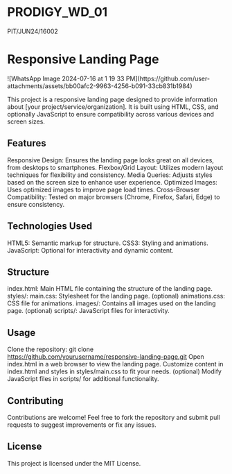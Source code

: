 # PRODIGY_WD_01
PIT/JUN24/16002
<h1>Responsive Landing Page</h1>
![WhatsApp Image 2024-07-16 at 1 19 33 PM](https://github.com/user-attachments/assets/bb00afc2-9963-4256-b091-33cb831b1984)

This project is a responsive landing page designed to provide information about [your project/service/organization]. It is built using HTML, CSS, and optionally JavaScript to ensure compatibility across various devices and screen sizes.

## Features
Responsive Design: Ensures the landing page looks great on all devices, from desktops to smartphones.
Flexbox/Grid Layout: Utilizes modern layout techniques for flexibility and consistency.
Media Queries: Adjusts styles based on the screen size to enhance user experience.
Optimized Images: Uses optimized images to improve page load times.
Cross-Browser Compatibility: Tested on major browsers (Chrome, Firefox, Safari, Edge) to ensure consistency.
## Technologies Used
HTML5: Semantic markup for structure.
CSS3: Styling and animations.
JavaScript: Optional for interactivity and dynamic content.
## Structure
index.html: Main HTML file containing the structure of the landing page.
styles/:
main.css: Stylesheet for the landing page.
(optional) animations.css: CSS file for animations.
images/: Contains all images used on the landing page.
(optional) scripts/: JavaScript files for interactivity.
## Usage
Clone the repository: git clone https://github.com/yourusername/responsive-landing-page.git
Open index.html in a web browser to view the landing page.
Customize content in index.html and styles in styles/main.css to fit your needs.
(optional) Modify JavaScript files in scripts/ for additional functionality.
## Contributing
Contributions are welcome! Feel free to fork the repository and submit pull requests to suggest improvements or fix any issues.

## License
This project is licensed under the MIT License.





